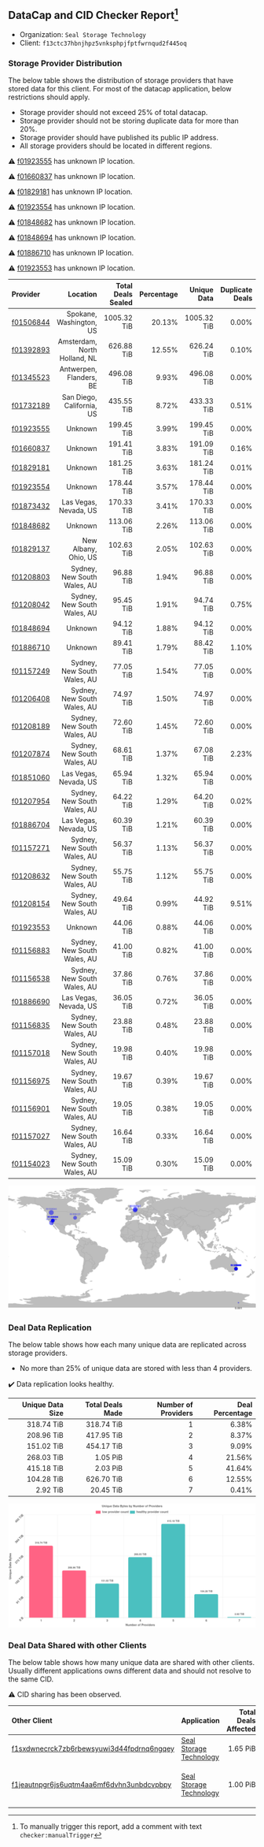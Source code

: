 ## DataCap and CID Checker Report[^1]
 - Organization: `Seal Storage Technology`
 - Client: `f13ctc37hbnjhpz5vnksphpjfptfwrnqud2f445oq`
### Storage Provider Distribution
The below table shows the distribution of storage providers that have stored data for this client.
For most of the datacap application, below restrictions should apply.
 - Storage provider should not exceed 25% of total datacap.
 - Storage provider should not be storing duplicate data for more than 20%.
 - Storage provider should have published its public IP address.
 - All storage providers should be located in different regions.

⚠️ [f01923555](https://filfox.info/en/address/f01923555) has unknown IP location.

⚠️ [f01660837](https://filfox.info/en/address/f01660837) has unknown IP location.

⚠️ [f01829181](https://filfox.info/en/address/f01829181) has unknown IP location.

⚠️ [f01923554](https://filfox.info/en/address/f01923554) has unknown IP location.

⚠️ [f01848682](https://filfox.info/en/address/f01848682) has unknown IP location.

⚠️ [f01848694](https://filfox.info/en/address/f01848694) has unknown IP location.

⚠️ [f01886710](https://filfox.info/en/address/f01886710) has unknown IP location.

⚠️ [f01923553](https://filfox.info/en/address/f01923553) has unknown IP location.

| Provider                                              |                     Location | Total Deals Sealed | Percentage | Unique Data | Duplicate Deals |
| :---------------------------------------------------- | ---------------------------: | -----------------: | ---------: | ----------: | --------------: |
| [f01506844](https://filfox.info/en/address/f01506844) |      Spokane, Washington, US |        1005.32 TiB |     20.13% | 1005.32 TiB |           0.00% |
| [f01392893](https://filfox.info/en/address/f01392893) | Amsterdam, North Holland, NL |         626.88 TiB |     12.55% |  626.24 TiB |           0.10% |
| [f01345523](https://filfox.info/en/address/f01345523) |      Antwerpen, Flanders, BE |         496.08 TiB |      9.93% |  496.08 TiB |           0.00% |
| [f01732189](https://filfox.info/en/address/f01732189) |    San Diego, California, US |         435.55 TiB |      8.72% |  433.33 TiB |           0.51% |
| [f01923555](https://filfox.info/en/address/f01923555) |                      Unknown |         199.45 TiB |      3.99% |  199.45 TiB |           0.00% |
| [f01660837](https://filfox.info/en/address/f01660837) |                      Unknown |         191.41 TiB |      3.83% |  191.09 TiB |           0.16% |
| [f01829181](https://filfox.info/en/address/f01829181) |                      Unknown |         181.25 TiB |      3.63% |  181.24 TiB |           0.01% |
| [f01923554](https://filfox.info/en/address/f01923554) |                      Unknown |         178.44 TiB |      3.57% |  178.44 TiB |           0.00% |
| [f01873432](https://filfox.info/en/address/f01873432) |        Las Vegas, Nevada, US |         170.33 TiB |      3.41% |  170.33 TiB |           0.00% |
| [f01848682](https://filfox.info/en/address/f01848682) |                      Unknown |         113.06 TiB |      2.26% |  113.06 TiB |           0.00% |
| [f01829137](https://filfox.info/en/address/f01829137) |         New Albany, Ohio, US |         102.63 TiB |      2.05% |  102.63 TiB |           0.00% |
| [f01208803](https://filfox.info/en/address/f01208803) |  Sydney, New South Wales, AU |          96.88 TiB |      1.94% |   96.88 TiB |           0.00% |
| [f01208042](https://filfox.info/en/address/f01208042) |  Sydney, New South Wales, AU |          95.45 TiB |      1.91% |   94.74 TiB |           0.75% |
| [f01848694](https://filfox.info/en/address/f01848694) |                      Unknown |          94.12 TiB |      1.88% |   94.12 TiB |           0.00% |
| [f01886710](https://filfox.info/en/address/f01886710) |                      Unknown |          89.41 TiB |      1.79% |   88.42 TiB |           1.10% |
| [f01157249](https://filfox.info/en/address/f01157249) |  Sydney, New South Wales, AU |          77.05 TiB |      1.54% |   77.05 TiB |           0.00% |
| [f01206408](https://filfox.info/en/address/f01206408) |  Sydney, New South Wales, AU |          74.97 TiB |      1.50% |   74.97 TiB |           0.00% |
| [f01208189](https://filfox.info/en/address/f01208189) |  Sydney, New South Wales, AU |          72.60 TiB |      1.45% |   72.60 TiB |           0.00% |
| [f01207874](https://filfox.info/en/address/f01207874) |  Sydney, New South Wales, AU |          68.61 TiB |      1.37% |   67.08 TiB |           2.23% |
| [f01851060](https://filfox.info/en/address/f01851060) |        Las Vegas, Nevada, US |          65.94 TiB |      1.32% |   65.94 TiB |           0.00% |
| [f01207954](https://filfox.info/en/address/f01207954) |  Sydney, New South Wales, AU |          64.22 TiB |      1.29% |   64.20 TiB |           0.02% |
| [f01886704](https://filfox.info/en/address/f01886704) |        Las Vegas, Nevada, US |          60.39 TiB |      1.21% |   60.39 TiB |           0.00% |
| [f01157271](https://filfox.info/en/address/f01157271) |  Sydney, New South Wales, AU |          56.37 TiB |      1.13% |   56.37 TiB |           0.00% |
| [f01208632](https://filfox.info/en/address/f01208632) |  Sydney, New South Wales, AU |          55.75 TiB |      1.12% |   55.75 TiB |           0.00% |
| [f01208154](https://filfox.info/en/address/f01208154) |  Sydney, New South Wales, AU |          49.64 TiB |      0.99% |   44.92 TiB |           9.51% |
| [f01923553](https://filfox.info/en/address/f01923553) |                      Unknown |          44.06 TiB |      0.88% |   44.06 TiB |           0.00% |
| [f01156883](https://filfox.info/en/address/f01156883) |  Sydney, New South Wales, AU |          41.00 TiB |      0.82% |   41.00 TiB |           0.00% |
| [f01156538](https://filfox.info/en/address/f01156538) |  Sydney, New South Wales, AU |          37.86 TiB |      0.76% |   37.86 TiB |           0.00% |
| [f01886690](https://filfox.info/en/address/f01886690) |        Las Vegas, Nevada, US |          36.05 TiB |      0.72% |   36.05 TiB |           0.00% |
| [f01156835](https://filfox.info/en/address/f01156835) |  Sydney, New South Wales, AU |          23.88 TiB |      0.48% |   23.88 TiB |           0.00% |
| [f01157018](https://filfox.info/en/address/f01157018) |  Sydney, New South Wales, AU |          19.98 TiB |      0.40% |   19.98 TiB |           0.00% |
| [f01156975](https://filfox.info/en/address/f01156975) |  Sydney, New South Wales, AU |          19.67 TiB |      0.39% |   19.67 TiB |           0.00% |
| [f01156901](https://filfox.info/en/address/f01156901) |  Sydney, New South Wales, AU |          19.05 TiB |      0.38% |   19.05 TiB |           0.00% |
| [f01157027](https://filfox.info/en/address/f01157027) |  Sydney, New South Wales, AU |          16.64 TiB |      0.33% |   16.64 TiB |           0.00% |
| [f01154023](https://filfox.info/en/address/f01154023) |  Sydney, New South Wales, AU |          15.09 TiB |      0.30% |   15.09 TiB |           0.00% |

![Provider Distribution](https://raw.githubusercontent.com/data-preservation-programs/filplus-checker-assets/main/filecoin-project/filecoin-plus-large-datasets/issues/326/1671009340040.png)
### Deal Data Replication
The below table shows how each many unique data are replicated across storage providers.
- No more than 25% of unique data are stored with less than 4 providers.

✔️ Data replication looks healthy.

| Unique Data Size | Total Deals Made | Number of Providers | Deal Percentage |
| ---------------: | ---------------: | ------------------: | --------------: |
|       318.74 TiB |       318.74 TiB |                   1 |           6.38% |
|       208.96 TiB |       417.95 TiB |                   2 |           8.37% |
|       151.02 TiB |       454.17 TiB |                   3 |           9.09% |
|       268.03 TiB |         1.05 PiB |                   4 |          21.56% |
|       415.18 TiB |         2.03 PiB |                   5 |          41.64% |
|       104.28 TiB |       626.70 TiB |                   6 |          12.55% |
|         2.92 TiB |        20.45 TiB |                   7 |           0.41% |

![Replication Distribution](https://raw.githubusercontent.com/data-preservation-programs/filplus-checker-assets/main/filecoin-project/filecoin-plus-large-datasets/issues/326/1671009340681.png)
### Deal Data Shared with other Clients
The below table shows how many unique data are shared with other clients.
Usually different applications owns different data and should not resolve to the same CID.

⚠️ CID sharing has been observed.

| Other Client                                                                                                          | Application                                                                                            | Total Deals Affected | Unique CIDs |                                 Verifier |
| :-------------------------------------------------------------------------------------------------------------------- | :----------------------------------------------------------------------------------------------------- | -------------------: | ----------: | ---------------------------------------: |
| [f1sxdwnecrck7zb6rbewsyuwi3d44fpdrnq6ngqey](https://filfox.info/en/address/f1sxdwnecrck7zb6rbewsyuwi3d44fpdrnq6ngqey) | [Seal Storage Technology](https://github.com/filecoin-project/filecoin-plus-large-datasets/issues/327) |             1.65 PiB |      35,406 |                                 LDN #327 |
| [f1jeautnpgr6js6uqtm4aa6mf6dvhn3unbdcvpbpy](https://filfox.info/en/address/f1jeautnpgr6js6uqtm4aa6mf6dvhn3unbdcvpbpy) | [Seal Storage Technology](https://github.com/filecoin-project/filecoin-plus-large-datasets/issues/955) |             1.00 PiB |      37,825 | Seal Storage Technology - Bearded LDN-03 |

[^1]: To manually trigger this report, add a comment with text `checker:manualTrigger`
